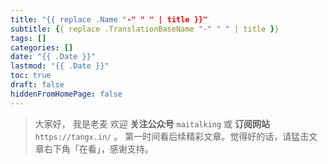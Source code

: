 ```yaml
---
title: "{{ replace .Name "-" " " | title }}"
subtitle: {{ replace .TranslationBaseName "-" " " | title }}
tags: []
categories: []
date: "{{ .Date }}"
lastmod: "{{ .Date }}"
toc: true
draft: false
hiddenFromHomePage: false
---
```




> 大家好， 我是老麦
> 欢迎 **关注公众号** `maitalking` 或 **订阅网站** `https://tangx.in/` 。
> 第一时间看后续精彩文章。觉得好的话，请猛击文章右下角「在看」，感谢支持。

